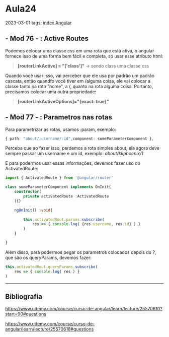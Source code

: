 # Aula24
2023-03-01
tags: [index Angular](../index%20Angular.md)

## - Mod 76 - : Active Routes

Podemos colocar uma classe css em uma rota que está ativa, o angular fornece isso de uma forma bem fácil e completa, só usar esse atributo html:

> **[routerLinkActive] = "['class']"**
> → sendo class uma classe css

Quando você usar isso, vai perceber que ele usa por padrão um padrão cascata, então quandfo você tiver em /alguma coisa, ele vai colocar a classe tanto na rota "home", a /, quanto na rota alguma coisa. Portanto, precisamos colocar uma outra propriedade:

> **[routerLinkActiveOptions]="{exact: true}"**

## - Mod 77 - : Parametros nas rotas

Para parametrizar as rotas, usamos :param, exemplo:

~~~ts
{ path: "about/:username/:id",component: someParameterComponent },
~~~

Perceba que ao fazer isso, perdemos a rota simples about, ela agora deve sempre passar um username e um id, exemplo: *about/kkphoenix/1*

E para podermos usar essas informações, devemos fazer uso do ActivatedRoute:

~~~ts
import { ActivatedRoute } from '@angular/router' 

class someParameterComponent implements OnInit{
	constructor(
		private activatedRoute :ActivatedRoute
	){}

	ngOnInit() :void{
	
		this.activatedRout.params.subscribe(
			res => { console.log( {res.username, res.id} ) }
		)
	}

}
~~~

Além disso, para podermos pegar os parametros colocados depois do ?, que são os queryParams, devemos fazer:

~~~ts
this.activatedRout.queryParams.subscribe(
	res => { console.log( res ) }
)
~~~
-----------------------------------------------
## Bibliografia

https://www.udemy.com/course/curso-de-angular/learn/lecture/25570610?start=90#questions

https://www.udemy.com/course/curso-de-angular/learn/lecture/25570618#questions